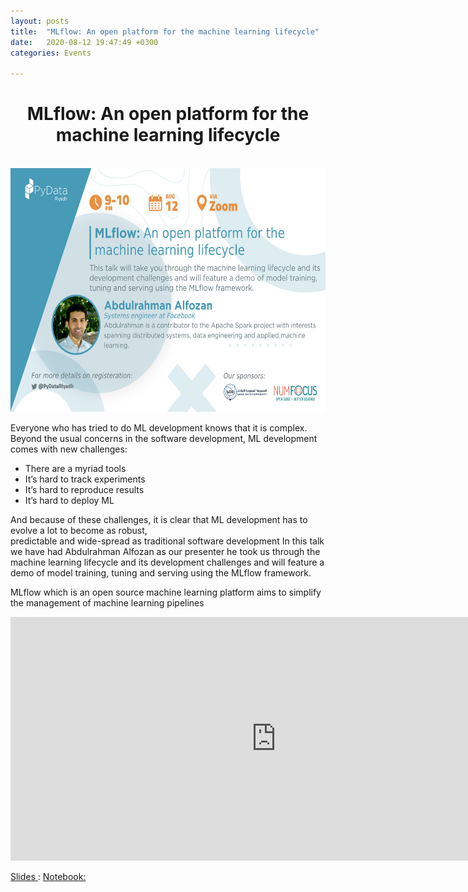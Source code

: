 ```yaml
---
layout: posts
title:  "MLflow: An open platform for the machine learning lifecycle"
date:   2020-08-12 19:47:49 +0300
categories: Events

---
```



<center>
<h1>MLflow: An open platform for the machine learning lifecycle </h1>
<br>
<img src="/assets/images/MLflow1.jpg" alt="meetup" width="850" height="390">
<br>
</center>

<p>
Everyone who has tried to do ML development knows that it is complex.<br>
Beyond the usual concerns in the software development, ML development comes with new challenges:
<ul>
 <li>There are a myriad tools</li>
 <li>It’s hard to track experiments</li>
 <li>It’s hard to reproduce results</li>
 <li>It’s hard to deploy ML</li>
</ul>
And because of these challenges, it is clear that ML development has to evolve a lot to become as robust,<br>
predictable and wide-spread as traditional software development
In this talk we have had Abdulrahman Alfozan as our presenter he took us through the machine learning lifecycle and its development challenges and will feature a demo of model training, tuning and serving using the MLflow framework.<br>

MLflow which is an open source machine learning platform aims to simplify the management of machine learning pipelines
</p>


<iframe width="850" height="390" src="https://www.youtube.com/embed/A-dNHEX7iU0" frameborder="0" allow="accelerometer; autoplay; clipboard-write; encrypted-media; gyroscope; picture-in-picture" allowfullscreen></iframe>

<a href="https://t.co/O6G4XqUgt1?amp=1">Slides  </a>   :
<a href="https://t.co/qTCKkFoyGm?amp=1">Notebook: </a>
